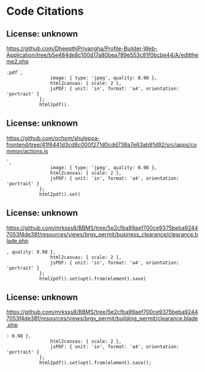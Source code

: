 # Code Citations

## License: unknown
https://github.com/DheepthiPriyangha/Profile-Builder-Web-Application/tree/b5e484de8c100d17a80bea789e553c81f0bcbe44/A/edittheme2.php

```
.pdf`,
                image: { type: 'jpeg', quality: 0.98 },
                html2canvas: { scale: 2 },
                jsPDF: { unit: 'in', format: 'a4', orientation: 'portrait' }
            };
            html2pdf().
```


## License: unknown
https://github.com/ochom/shulepoa-frontend/tree/41f6441d3cd8c000f271d0cdd738a7e63ab91d92/src/apps/common/actions.js

```
`,
                image: { type: 'jpeg', quality: 0.98 },
                html2canvas: { scale: 2 },
                jsPDF: { unit: 'in', format: 'a4', orientation: 'portrait' }
            };
            html2pdf().set(
```


## License: unknown
https://github.com/mrksss8/BBMS/tree/5e2cfba99aef700ce9375beba92447053f4de38f/resources/views/brgy_permit/business_clearance/clearance.blade.php

```
, quality: 0.98 },
                html2canvas: { scale: 2 },
                jsPDF: { unit: 'in', format: 'a4', orientation: 'portrait' }
            };
            html2pdf().set(opt).from(element).save(
```


## License: unknown
https://github.com/mrksss8/BBMS/tree/5e2cfba99aef700ce9375beba92447053f4de38f/resources/views/brgy_permit/building_permit/clearance.blade.php

```
: 0.98 },
                html2canvas: { scale: 2 },
                jsPDF: { unit: 'in', format: 'a4', orientation: 'portrait' }
            };
            html2pdf().set(opt).from(element).save();
```

